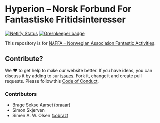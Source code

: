 # Hyperion – Norsk Forbund For Fantastiske Fritidsinteresser

[![Netlify Status](https://api.netlify.com/api/v1/badges/0222b8d3-5f97-4ff2-b6e0-15a0b4afc936/deploy-status)](https://app.netlify.com/sites/determined-lewin-a2aa25/deploys) [![Greenkeeper badge](https://badges.greenkeeper.io/einhyrningen/n4f-no.svg)](https://greenkeeper.io/)

This repository is for [NAFFA – Norwegian Association Fantastic Activities](https://n4f.no/).

## Contribute?

We ❤️ to get help to make our website better. If you have ideas, you can discuss it by adding to our [issues](https://github.com/einhyrningen/n4f-no/issues). Fork it, change it and create pull requests. Please follow this [Code of Conduct](https://github.com/bjerkio/.github/blob/master/.github/CODE_OF_CONDUCT.md).

### Contributors

 - Brage Sekse Aarset ([braaar](https://github.com/braaar))
 - Simon Skjerven
 - Simen A. W. Olsen ([cobraz](https://github.com/cobraz))
